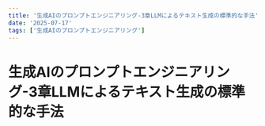 ```yaml
---
title: '生成AIのプロンプトエンジニアリング-3章LLMによるテキスト生成の標準的な手法'
date: '2025-07-17'
tags: ['生成AIのプロンプトエンジニアリング']
---
```


# 生成AIのプロンプトエンジニアリング-3章LLMによるテキスト生成の標準的な手法

